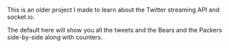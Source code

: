 This is an older project I made to learn about the Twitter streaming API and socket.io.

The default here will show you all the tweets and the Bears and the Packers side-by-side along with counters.